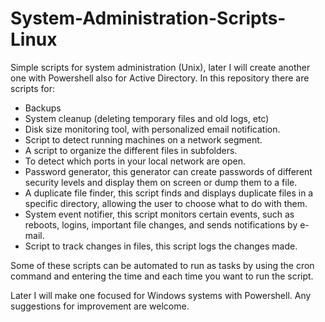 # System-Administration-Scripts-Linux
Simple scripts for system administration (Unix), later I will create another one with Powershell also for Active Directory.  In this repository there are scripts for:
- Backups
- System cleanup (deleting temporary files and old logs, etc)
- Disk size monitoring tool, with personalized email notification.
- Script to detect running machines on a network segment.
- A script to organize the different files in subfolders.
- To detect which ports in your local network are open.
- Password generator, this generator can create passwords of different security levels and display them on screen or dump them to a file.
- A duplicate file finder, this script finds and displays duplicate files in a specific directory, allowing the user to choose what to do with them.
- System event notifier, this script monitors certain events, such as reboots, logins, important file changes, and sends notifications by e-mail.
- Script to track changes in files, this script logs the changes made.

Some of these scripts can be automated to run as tasks by using the cron command and entering the time and each time you want to run the script.

Later I will make one focused for Windows systems with Powershell. Any suggestions for improvement are welcome.
